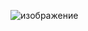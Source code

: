 ![изображение](https://github.com/Zzysa/prison_quest_bot/assets/99603951/9d29991a-b747-448a-a48b-198721b15328)
